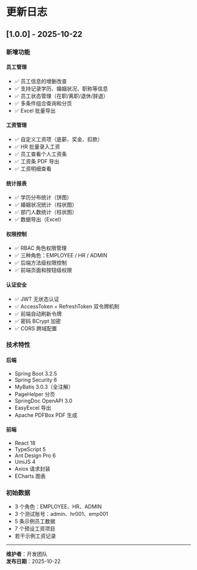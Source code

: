 # 更新日志

## [1.0.0] - 2025-10-22

### 新增功能

#### 员工管理
- ✅ 员工信息的增删改查
- ✅ 支持记录学历、婚姻状况、职称等信息
- ✅ 员工状态管理（在职/离职/退休/辞退）
- ✅ 多条件组合查询和分页
- ✅ Excel 批量导出

#### 工资管理
- ✅ 自定义工资项（底薪、奖金、扣款）
- ✅ HR 批量录入工资
- ✅ 员工查看个人工资条
- ✅ 工资条 PDF 导出
- ✅ 工资明细查看

#### 统计报表
- ✅ 学历分布统计（饼图）
- ✅ 婚姻状况统计（柱状图）
- ✅ 部门人数统计（柱状图）
- ✅ 数据导出（Excel）

#### 权限控制
- ✅ RBAC 角色权限管理
- ✅ 三种角色：EMPLOYEE / HR / ADMIN
- ✅ 后端方法级权限控制
- ✅ 前端页面和按钮级权限

#### 认证安全
- ✅ JWT 无状态认证
- ✅ AccessToken + RefreshToken 双令牌机制
- ✅ 前端自动刷新令牌
- ✅ 密码 BCrypt 加密
- ✅ CORS 跨域配置

### 技术特性

#### 后端
- Spring Boot 3.2.5
- Spring Security 6
- MyBatis 3.0.3（全注解）
- PageHelper 分页
- SpringDoc OpenAPI 3.0
- EasyExcel 导出
- Apache PDFBox PDF 生成

#### 前端
- React 18
- TypeScript 5
- Ant Design Pro 6
- UmiJS 4
- Axios 请求封装
- ECharts 图表

### 初始数据

- 3 个角色：EMPLOYEE、HR、ADMIN
- 3 个测试账号：admin、hr001、emp001
- 5 条示例员工数据
- 7 个预设工资项目
- 若干示例工资记录

---

**维护者**：开发团队  
**发布日期**：2025-10-22

